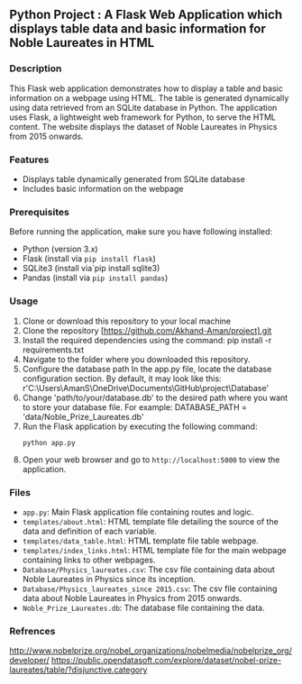 ## Python Project : A Flask Web Application which displays table data and basic information for Noble Laureates in HTML



### Description
This Flask web application demonstrates how to display a table and basic information on a webpage using HTML. The table is generated dynamically using data retrieved from an SQLite database in Python. The application uses Flask, a lightweight web framework for Python, to serve the HTML content. The website displays the dataset of Noble Laureates in Physics from 2015 onwards.

### Features
- Displays table dynamically generated from SQLite database
- Includes basic information on the webpage

### Prerequisites
Before running the application, make sure you have following installed:
- Python (version 3.x)
- Flask (install via `pip install flask`)
- SQLite3 (install via`pip install sqlite3)
- Pandas (install via `pip install pandas`)

### Usage
1. Clone or download this repository to your local machine
2. Clone the repository [https://github.com/Akhand-Aman/project].git
3. Install the required dependencies using the command: pip install -r requirements.txt
4. Navigate to the folder where you downloaded this repository.
5. Configure the database path In the app.py file, locate the database configuration section. By default, it may look like this: r'C:\Users\AmanS\OneDrive\Documents\GitHub\project\Database'
6. Change 'path/to/your/database.db' to the desired path where you want to store your database file. For example: DATABASE_PATH = 'data/Noble_Prize_Laureates.db'
8. Run the Flask application by executing the following command:
    ```
    python app.py
    ```
9. Open your web browser and go to `http://localhost:5000` to view the application.

### Files
- `app.py`: Main Flask application file containing routes and logic.
- `templates/about.html`: HTML template file detailing the source of the data and   definition of each variable.
- `templates/data_table.html`: HTML template file table webpage.
- `templates/index_links.html`: HTML template file for the main webpage containing links to other webpages.
- `Database/Physics_laureates.csv`: The csv file containing data about Noble Laureates in Physics since its inception.
- `Database/Physics_laureates_since 2015.csv`: The csv file containing data about Noble Laureates in Physics from 2015 onwards.
- `Noble_Prize_Laureates.db`: The database file containing the data.

### Refrences
http://www.nobelprize.org/nobel_organizations/nobelmedia/nobelprize_org/developer/
https://public.opendatasoft.com/explore/dataset/nobel-prize-laureates/table/?disjunctive.category
